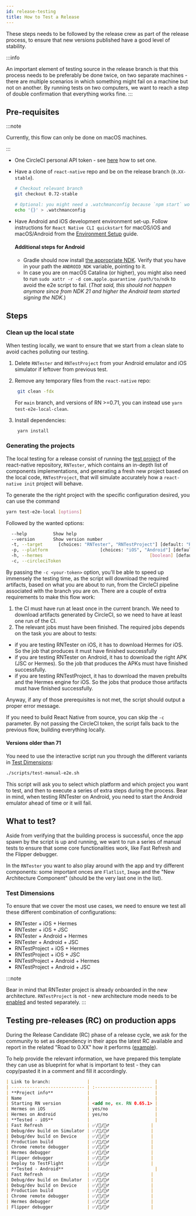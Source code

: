 ```yaml
---
id: release-testing
title: How to Test a Release
---
```


These steps needs to be followed by the release crew as part of the release process, to ensure that new versions published have a good level of stability.

:::info

An important element of testing source in the release branch is that this process needs to be preferably be done twice, on two separate machines - there are multiple scenarios in which something might fail on a machine but not on another. By running tests on two computers, we want to reach a step of double confirmation that everything works fine.
:::

## Pre-requisites

:::note

Currently, this flow can only be done on macOS machines.

:::

- One CircleCI personal API token - see [here](https://circleci.com/docs/managing-api-tokens#creating-a-personal-api-token) how to set one.
- Have a clone of `react-native` repo and be on the release branch (`0.XX-stable`).

  ```bash
  # Checkout relevant branch
  git checkout 0.72-stable

  # Optional: you might need a .watchmanconfig because `npm start` would fail without it.
  echo '{}' > .watchmanconfig
  ```

- Have Android and iOS development environment set-up. Follow instructions for `React Native CLI quickstart` for macOS/iOS and macOS/Android from the [Environment Setup](/docs/environment-setup) guide.

  #### Additional steps for Android

  - Gradle should now install [the appropriate NDK](https://github.com/facebook/react-native/blob/main/template/android/build.gradle). Verify that you have in your path the `ANDROID_NDK` variable, pointing to it.
  - In case you are on macOS Catalina (or higher), you might also need to run `sudo xattr -r -d com.apple.quarantine /path/to/ndk` to avoid the e2e script to fail. (_That said, this should not happen anymore since from NDK 21 and higher the Android team started signing the NDK._)

## Steps

### Clean up the local state

When testing locally, we want to ensure that we start from a clean slate to avoid caches polluting our testing.

1. Delete `RNTester` and `RNTestProject` from your Android emulator and iOS simulator if leftover from previous test.
2. Remove any temporary files from the `react-native` repo:

   ```bash
    git clean -fdx
   ```

   For `main` branch, and versions of RN >=0.71, you can instead use `yarn test-e2e-local-clean`.

3. Install dependencies:

   ```bash
    yarn install
   ```

### Generating the projects

The local testing for a release consist of running the [test project](https://github.com/facebook/react-native/tree/main/packages/rn-tester) of the react-native repository, `RNTester`, which contains an in-depth list of components implementations, and generating a fresh new project based on the local code, `RNTestProject`, that will simulate accurately how a `react-native init` project will behave.

To generate the the right project with the specific configuration desired, you can use the command

```bash
yarn test-e2e-local [options]
```

Followed by the wanted options:

```bash
  --help          Show help                                            [boolean]
  --version       Show version number                                  [boolean]
  -t, --target      [choices: "RNTester", "RNTestProject"] [default: "RNTester"]
  -p, --platform                    [choices: "iOS", "Android"] [default: "iOS"]
  -h, --hermes                                         [boolean] [default: true]
  -c, --circleciToken                                                   [string]
```

By passing the `-c <your-token>` option, you'll be able to speed up immensely the testing time, as the script will download the required artifacts, based on what you are about to run, from the CircleCI pipeline associated with the branch you are on.
There are a couple of extra requirements to make this flow work:
1. the CI must have run at least once in the current branch. We need to download artifacts generated by CircleCI, so we need to have at least one run of the CI.
2. The relevant jobs must have been finished. The required jobs depends on the task you are about to tests:
  - if you are testing RNTester on iOS, it has to download Hermes for iOS. So the job that produces it must have finished successfully
  - if you are testing RNTester on Android, it has to download the right APK (JSC or Hermes). So the job that produces the APKs must have finished successfully.
  - if you are testing RNTestProject, it has to download the maven prebuilts and the Hermes engine for iOS. So the jobs that produce those artifacts must have finished successfully.

Anyway, if any of those prerequisites is not met, the script should output a proper error message.

If you need to build React Native from source, you can skip the `-c` parameter. By not passing the CircleCI token, the script falls back to the previous flow, building everything locally.

#### Versions older than 71

You need to use the interactive script run you through the different variants in [Test Dimensions](#test-dimensions):

```bash
./scripts/test-manual-e2e.sh
```

This script will ask you to select which platform and which project you want to test, and then to execute a series of extra steps during the process. Bear in mind, when testing RNTester on Android, you need to start the Android emulator ahead of time or it will fail.

## What to test?

Aside from verifying that the building process is successful, once the app spawn by the script is up and running, we want to run a series of manual tests to ensure that some core functionalities work, like Fast Refresh and the Flipper debugger.

In the `RNTester` you want to also play around with the app and try different components: some important onces are `Flatlist`, `Image` and the "New Architecture Component" (should be the very last one in the list).

### Test Dimensions

To ensure that we cover the most use cases, we need to ensure we test all these different combination of configurations:

- RNTester + iOS + Hermes
- RNTester + iOS + JSC
- RNTester + Android + Hermes
- RNTester + Android + JSC
- RNTestProject + iOS + Hermes
- RNTestProject + iOS + JSC
- RNTestProject + Android + Hermes
- RNTestProject + Android + JSC

:::note

Bear in mind that RNTester project is already onboarded in the new architecture. `RNTestProject` is not - new architecture mode needs to be [enabled](/docs/the-new-architecture/use-app-template#enable-the-new-architecture) and tested separately.
:::

## Testing pre-releases (RC) on production apps

During the Release Candidate (RC) phase of a release cycle, we ask for the community to set as dependency in their apps the latest RC available and report in the related "Road to 0.XX" how it performs ([example](https://github.com/reactwg/react-native-releases/discussions/26)).

To help provide the relevant information, we have prepared this template they can use as blueprint for what is important to test - they can copy/pasted it in a comment and fill it accordingly.

```markdown
| Link to branch:              |                         |
| ---------------------------- | :---------------------- |
| **Project info**             |                         |
| Name                         |                         |
| Starting RN version          | <add me, ex. RN 0.65.1> |
| Hermes on iOS                | yes/no                  |
| Hermes on Android            | yes/no                  |
| **Tested - iOS**             |                         |
| Fast Refresh                 | ✅/🚨/🙅‍♂️                |
| Debug/dev build on Simulator | ✅/🚨/🙅‍♂️                |
| Debug/dev build on Device    | ✅/🚨/🙅‍♂️                |
| Production build             | ✅/🚨/🙅‍♂️                |
| Chrome remote debugger       | ✅/🚨/🙅‍♂️                |
| Hermes debugger              | ✅/🚨/🙅‍♂️                |
| Flipper debugger             | ✅/🚨/🙅‍♂️                |
| Deploy to TestFlight         | ✅/🚨/🙅‍♂️                |
| **Tested - Android**         |                         |
| Fast Refresh                 | ✅/🚨/🙅‍♂️                |
| Debug/dev build on Emulator  | ✅/🚨/🙅‍♂️                |
| Debug/dev build on Device    | ✅/🚨/🙅‍♂️                |
| Production build             | ✅/🚨/🙅‍♂️                |
| Chrome remote debugger       | ✅/🚨/🙅‍♂️                |
| Hermes debugger              | ✅/🚨/🙅‍♂️                |
| Flipper debugger             | ✅/🚨/🙅‍♂️                |
```
